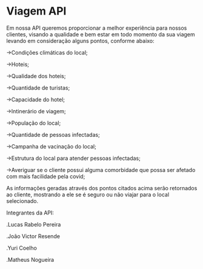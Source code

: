 # Viagem API

Em nossa API queremos proporcionar a melhor experiência para nossos clientes, visando a qualidade e bem estar em todo momento da sua viagem levando em consideração alguns pontos, conforme abaixo:

->Condições climáticas do local;

->Hoteis;

->Qualidade dos hoteis;

->Quantidade de turistas;

->Capacidade do hotel;

->Intinerário de viagem;

->População do local;

->Quantidade de pessoas infectadas;

->Campanha de vacinação do local;

->Estrutura do local para atender pessoas infectadas;

->Averiguar se o cliente possui alguma comorbidade que possa ser afetado com mais facilidade pela covid;

As informações geradas através dos pontos citados acima serão retornados ao cliente, mostrando a ele se é seguro ou não viajar para o local selecionado.

Integrantes da API:

.Lucas Rabelo Pereira

.João Victor Resende

.Yuri Coelho

.Matheus Nogueira
